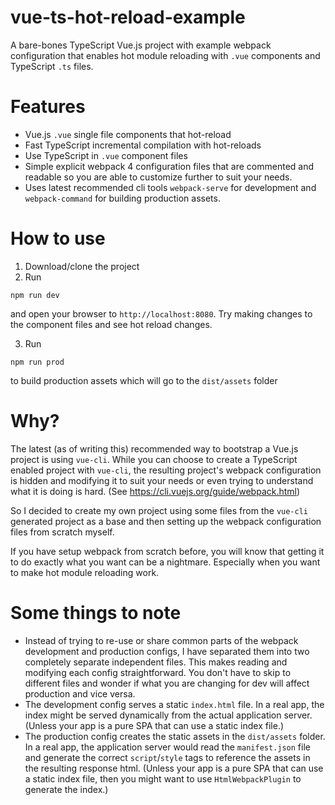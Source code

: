 # vue-ts-hot-reload-example
A bare-bones TypeScript Vue.js project with example webpack configuration that enables hot module reloading with `.vue` components and TypeScript `.ts` files.

# Features
- Vue.js `.vue` single file components that hot-reload
- Fast TypeScript incremental compilation with hot-reloads
- Use TypeScript in `.vue` component files
- Simple explicit webpack 4 configuration files that are commented and readable so you are able to customize further to suit your needs.
- Uses latest recommended cli tools `webpack-serve` for development and `webpack-command` for building production assets.

# How to use
1. Download/clone the project
2. Run
```
npm run dev
```
and open your browser to `http://localhost:8080`. Try making changes to the component files and see hot reload changes.

3. Run
```
npm run prod
```
to build production assets which will go to the `dist/assets` folder

# Why?
The latest (as of writing this) recommended way to bootstrap a Vue.js project is using `vue-cli`. While you can choose to create a TypeScript enabled project with `vue-cli`, the resulting project's webpack configuration is hidden and modifying it to suit your needs or even trying to understand what it is doing is hard. (See https://cli.vuejs.org/guide/webpack.html)

So I decided to create my own project using some files from the `vue-cli` generated project as a base and then setting up the webpack configuration files from scratch myself.

If you have setup webpack from scratch before, you will know that getting it to do exactly what you want can be a nightmare. Especially when you want to make hot module reloading work.

# Some things to note
- Instead of trying to re-use or share common parts of the webpack development and production configs, I have separated them into two completely separate independent files. This makes reading and modifying each config straightforward. You don't have to skip to different files and wonder if what you are changing for dev will affect production and vice versa.
- The development config serves a static `index.html` file. In a real app, the index might be served dynamically from the actual application server. (Unless your app is a pure SPA that can use a static index file.)
- The production config creates the static assets in the `dist/assets` folder. In a real app, the application server would read the `manifest.json` file and generate the correct `script`/`style` tags to reference the assets in the resulting response html. (Unless your app is a pure SPA that can use a static index file, then you might want to use `HtmlWebpackPlugin` to generate the index.)
